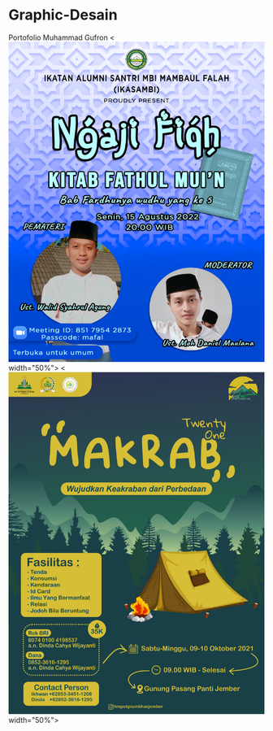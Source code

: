 # Graphic-Desain
Portofolio Muhammad Gufron
<![image alt](https://github.com/froncreative/Graphic-Desain/blob/0b8aa961ec5575f52c39183302e5f3f9682ea96b/15%20agustus%202022.jpg) width="50%">
<![image alt](https://github.com/froncreative/Graphic-Desain/blob/main/Pamflet%20Makrab%203.jpg?raw=true)width="50%">
